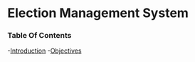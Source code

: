 # Election Management System

### Table Of Contents
-[Introduction](#-introduction)
-[Objectives](#-ojectives)

